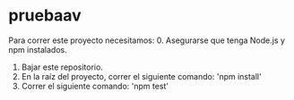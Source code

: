 # pruebaav
Para correr este proyecto necesitamos: 
0. Asegurarse que tenga Node.js y npm instalados.
1. Bajar este repositorio.
2. En la raíz del proyecto, correr el siguiente comando: 'npm install'
3. Correr el siguiente comando: 'npm test'
